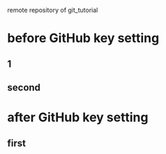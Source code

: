 remote repository of git_tutorial
# before GitHub key setting
## 1
## second

# after GitHub key setting
## first
